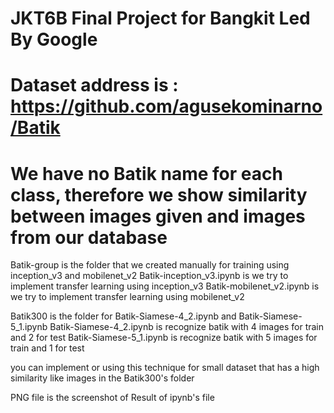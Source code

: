 # JKT6B Final Project for Bangkit Led By Google
# Dataset address is : https://github.com/agusekominarno/Batik
#
# We have no Batik name for each class, therefore we show similarity between images given and images from our database
 Batik-group is the folder that we created manually for training using inception_v3 and mobilenet_v2
 Batik-inception_v3.ipynb is we try to implement transfer learning using inception_v3
 Batik-mobilenet_v2.ipynb is we try to implement transfer learning using mobilenet_v2

 Batik300 is the folder for Batik-Siamese-4_2.ipynb and Batik-Siamese-5_1.ipynb
 Batik-Siamese-4_2.ipynb is recognize batik with 4 images for train and 2 for test
 Batik-Siamese-5_1.ipynb is recognize batik with 5 images for train and 1 for test

 you can implement or using this technique for small dataset that has a high similarity like images in the Batik300's folder
 
 PNG file is the screenshot of Result of ipynb's file
 
 
